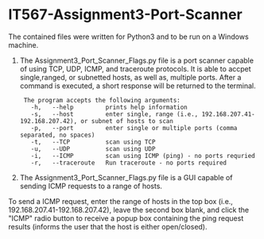 # IT567-Assignment3-Port-Scanner

The contained files were written for Python3 and to be run on a Windows machine.

1. The Assignment3_Port_Scanner_Flags.py file is a port scanner capable of using TCP, UDP, ICMP, and traceroute protocols.  It is able to accpet single,ranged, or subnetted hosts, as well as, multiple ports.  After a command is executed, a short response will be returned to the terminal.

        The program accepts the following arguments:
          -h,   --help         prints help information
          -s,   --host         enter single, range (i.e., 192.168.207.41-192.168.207.42), or subnet of hosts to scan
          -p,   --port         enter single or multiple ports (comma separated, no spaces)
          -t,   --TCP          scan using TCP
          -u,   --UDP          scan using UDP
          -i,   --ICMP         scan using ICMP (ping) - no ports requried
          -r,   --traceroute   Run traceroute - no ports required



2. The Assignment3_Port_Scanner_Flags.py file is a GUI capable of sending ICMP requests to a range of hosts.  

To send a ICMP request, enter the range of hosts in the top box (i.e., 192.168.207.41-192.168.207.42), leave the second box blank, and click the "ICMP" radio button to receive a popup box containing the ping request results (informs the user that the host is either open/closed).
